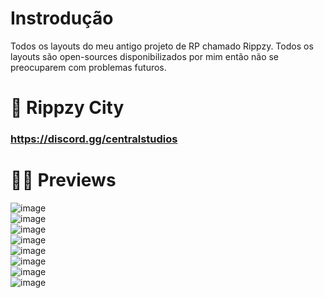 # Instrodução
Todos os layouts do meu antigo projeto de RP chamado Rippzy. Todos os layouts são open-sources disponibilizados por mim então não se preocuparem com problemas futuros.

# 🔗 Rippzy City
### https://discord.gg/centralstudios

# 🤳🏼 Previews
![image](https://github.com/user-attachments/assets/a9b1645e-31ca-40ec-b196-b1d7dc5d6f2c)<br>
![image](https://github.com/user-attachments/assets/d6f3888a-bb0c-4121-bdbe-8df5bc7cdd36)<br>
![image](https://github.com/user-attachments/assets/3f811983-e2e2-4ff8-be35-fca16aa1b0e2)<br>
![image](https://github.com/user-attachments/assets/b26011bd-1754-426a-8f99-0e36d6f7f479)<br>
![image](https://github.com/user-attachments/assets/80731831-eee8-4cdf-995f-5f7191777105)<br>
![image](https://github.com/user-attachments/assets/180d7ee4-2063-411e-8c80-39dd3d7b338d)<br>
![image](https://github.com/user-attachments/assets/e22e5729-91d8-48ff-8fae-12745f866280)<br>
![image](https://github.com/user-attachments/assets/3d4421e4-c36f-4925-ad21-6e178fa489c2)<br>

